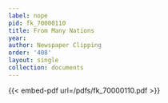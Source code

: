 ```yaml
---
label: nope
pid: fk_70000110
title: From Many Nations
year:
author: Newspaper Clipping
order: '408'
layout: single
collection: documents
---
```



{{< embed-pdf url=/pdfs/fk_70000110.pdf >}}